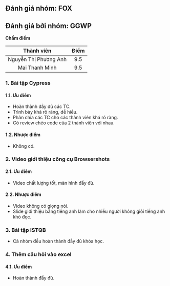 ## Đánh giá nhóm: FOX
## Đánh giá bởi nhóm: GGWP

**Chấm điểm**

|    Thành viên   	    | Điểm 	|
|:---------------------:|:-----:|
| Nguyễn Thị Phương Anh	|  9.5	|
| Mai Thanh Minh		|  9.5	|

### 1.	Bài tập Cypress	

#### 1.1. Ưu điểm
- Hoàn thành đầy đủ các TC.
- Trình bày khá rõ ràng, dễ hiểu.
- Phân chia các TC cho các thành viên khá rõ ràng.
- Có review chéo code của 2 thành viên với nhau.


#### 1.2.	Nhược điểm
- Không có.

### 2.	Video giới thiệu công cụ Browsershots
#### 2.1. Ưu điểm
- Video chất lượng tốt, màn hình đầy đủ.


#### 2.2. Nhược điểm
- Video không có giọng nói.
- Slide giới thiệu bằng tiếng anh làm cho nhiều người không giỏi tiếng anh khó đọc.

### 3. Bài tập ISTQB
- Cả nhóm đều hoàn thành đầy đủ khóa học.

### 4. Thêm câu hỏi vào excel
#### 4.1. Ưu điểm
- Hoàn thành đầy đủ.